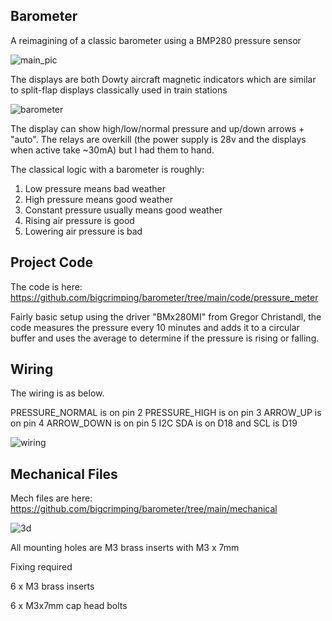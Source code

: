 ## Barometer
A reimagining of a classic barometer using a BMP280 pressure sensor


![main_pic](https://github.com/bigcrimping/barometer/assets/74270551/fa05b8da-2620-4fb5-a163-f1ca3e115128)


The displays are both Dowty aircraft magnetic indicators which are similar to split-flap displays classically used in train stations


![barometer](https://github.com/bigcrimping/barometer/assets/74270551/299aa23d-fa96-4816-90d1-5d9c2e2891e8)



The display can show high/low/normal pressure and up/down arrows + "auto". The relays are overkill (the power supply is 28v and the displays when active take ~30mA) but I had them to hand.

The classical logic with a barometer is roughly:

1) Low pressure means bad weather
2) High pressure means good weather
3) Constant pressure usually means good weather
4) Rising air pressure is good
5) Lowering air pressure is bad

## Project Code

The code is here: https://github.com/bigcrimping/barometer/tree/main/code/pressure_meter

Fairly basic setup using the driver "BMx280MI" from Gregor Christandl, the code measures the pressure every 10 minutes and adds it to a circular buffer and uses the average to determine if the pressure is rising or falling. 

## Wiring

The wiring is as below.

PRESSURE_NORMAL is on pin 2
PRESSURE_HIGH is on pin 3
ARROW_UP is on pin 4
ARROW_DOWN is on pin 5
I2C SDA is on D18 and SCL is D19



![wiring](https://github.com/bigcrimping/barometer/assets/74270551/e367457f-473b-470f-b57f-5b39c9b3aa10)



## Mechanical Files

Mech files are here: https://github.com/bigcrimping/barometer/tree/main/mechanical

![3d](https://github.com/bigcrimping/barometer/assets/74270551/1d0ca40c-e71b-43a7-95e7-1bad9fb00361)


All mounting holes are M3 brass inserts with M3 x 7mm 

Fixing required 

6 x M3 brass inserts

6 x M3x7mm cap head bolts



